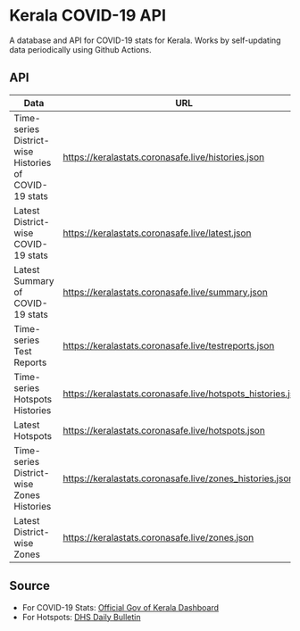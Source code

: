 # Kerala COVID-19 API

A database and API for COVID-19 stats for Kerala. Works by self-updating data periodically using Github Actions.

## API

| Data                                                  | URL                                                         |
| ----------------------------------------------------- | ----------------------------------------------------------- |
| Time-series District-wise Histories of COVID-19 stats | https://keralastats.coronasafe.live/histories.json          |
| Latest District-wise COVID-19 stats                   | https://keralastats.coronasafe.live/latest.json             |
| Latest Summary of COVID-19 stats                      | https://keralastats.coronasafe.live/summary.json            |
| Time-series Test Reports                              | https://keralastats.coronasafe.live/testreports.json        |
| Time-series Hotspots Histories                        | https://keralastats.coronasafe.live/hotspots_histories.json |
| Latest Hotspots                                       | https://keralastats.coronasafe.live/hotspots.json           |
| Time-series District-wise Zones Histories             | https://keralastats.coronasafe.live/zones_histories.json    |
| Latest District-wise Zones                            | https://keralastats.coronasafe.live/zones.json              |

## Source

- For COVID-19 Stats: [Official Gov of Kerala Dashboard](https://dashboard.kerala.gov.in/)
- For Hotspots: [DHS Daily Bulletin](https://dhs.kerala.gov.in/category/daily-bulletin/)
